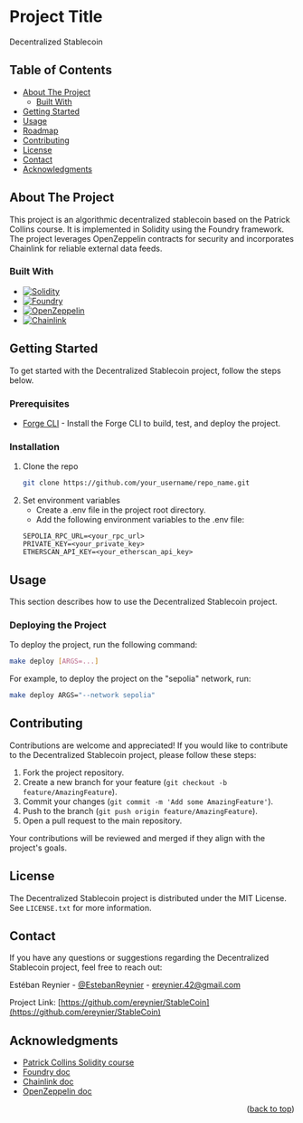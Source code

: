 # Project Title

Decentralized Stablecoin

## Table of Contents

- [About The Project](#about-the-project)
  - [Built With](#built-with)
- [Getting Started](#getting-started)
- [Usage](#usage)
- [Roadmap](#roadmap)
- [Contributing](#contributing)
- [License](#license)
- [Contact](#contact)
- [Acknowledgments](#acknowledgments)

## About The Project

This project is an algorithmic decentralized stablecoin based on the Patrick Collins course. It is implemented in Solidity using the Foundry framework. The project leverages OpenZeppelin contracts for security and incorporates Chainlink for reliable external data feeds.

### Built With

- [![Solidity](https://img.shields.io/badge/Solidity-363636?style=for-the-badge&logo=solidity&logoColor=white)](https://soliditylang.org/)
- [![Foundry](https://img.shields.io/badge/Foundry-008EFD?style=for-the-badge&logo=ethereum&logoColor=white)](https://foundry.finance/)
- [![OpenZeppelin](https://img.shields.io/badge/OpenZeppelin-2D3436?style=for-the-badge&logo=ethereum&logoColor=white)](https://openzeppelin.com/)
- [![Chainlink](https://img.shields.io/badge/Chainlink-375BD2?style=for-the-badge&logo=chainlink&logoColor=white)](https://chain.link/)

## Getting Started

To get started with the Decentralized Stablecoin project, follow the steps below.

### Prerequisites

- [Forge CLI](https://github.com/austintgriffith/cli) - Install the Forge CLI to build, test, and deploy the project.

### Installation

1. Clone the repo
   ```sh
   git clone https://github.com/your_username/repo_name.git
    ```
2. Set environment variables
    - Create a .env file in the project root directory.
    - Add the following environment variables to the .env file:
    ```env
    SEPOLIA_RPC_URL=<your_rpc_url>
    PRIVATE_KEY=<your_private_key>
    ETHERSCAN_API_KEY=<your_etherscan_api_key>
    ```

## Usage

This section describes how to use the Decentralized Stablecoin project.

### Deploying the Project

To deploy the project, run the following command:

```sh
make deploy [ARGS=...]
```

For example, to deploy the project on the "sepolia" network, run:

```sh
make deploy ARGS="--network sepolia"
```

<!-- CONTRIBUTING -->
## Contributing

Contributions are welcome and appreciated! If you would like to contribute to the Decentralized Stablecoin project, please follow these steps:

1. Fork the project repository.
2. Create a new branch for your feature (`git checkout -b feature/AmazingFeature`).
3. Commit your changes (`git commit -m 'Add some AmazingFeature'`).
4. Push to the branch (`git push origin feature/AmazingFeature`).
5. Open a pull request to the main repository.

Your contributions will be reviewed and merged if they align with the project's goals.

## License

The Decentralized Stablecoin project is distributed under the MIT License. See `LICENSE.txt` for more information.

<!-- CONTACT -->
## Contact

If you have any questions or suggestions regarding the Decentralized Stablecoin project, feel free to reach out:

Estéban Reynier - [@EstebanReynier](https://twitter.com/EstebanReynier) - [ereynier.42@gmail.com](mailto:ereynier.42@gmail.com)

Project Link: [https://github.com/ereynier/StableCoin](https://github.com/ereynier/StableCoin)

<!-- ACKNOWLEDGMENTS -->
## Acknowledgments

* [Patrick Collins Solidity course](https://www.youtube.com/playlist?list=PL4Rj_WH6yLgWe7TxankiqkrkVKXIwOP42)
* [Foundry doc](https://book.getfoundry.sh/)
* [Chainlink doc](https://docs.chain.link/)
* [OpenZeppelin doc](https://docs.openzeppelin.com/contracts/4.x/)
<p align="right">(<a href="#readme-top">back to top</a>)</p>
